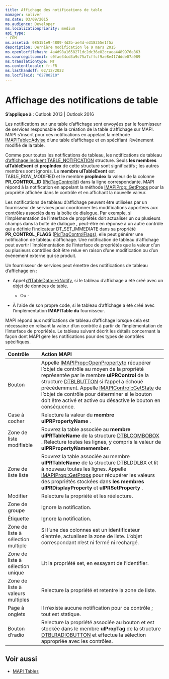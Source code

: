 ```yaml
---
title: Affichage des notifications de table
manager: soliver
ms.date: 03/09/2015
ms.audience: Developer
ms.localizationpriority: medium
api_type:
- COM
ms.assetid: 085151e9-4809-4d2b-ae4d-e318355e1f5a
description: Dernière modification le 9 mars 2015
ms.openlocfilehash: 4a4d98a1658271dc2dc36e82ccaea4489976e863
ms.sourcegitcommit: c0fae34cd3a9c75a7cffcf9ae8e417ddde07a989
ms.translationtype: MT
ms.contentlocale: fr-FR
ms.lasthandoff: 02/12/2022
ms.locfileid: "62780210"
---
```

# <a name="about-display-table-notifications"></a>Affichage des notifications de table

**S’applique à** : Outlook 2013 | Outlook 2016 
  
Les notifications sur une table d’affichage sont envoyées par le fournisseur de services responsable de la création de la table d’affichage sur MAPI. MAPI s’inscrit pour ces notifications en appelant la méthode [IMAPITable::Advise](imapitable-advise.md) d’une table d’affichage et en spécifiant l’événement modifié de la table. 
  
Comme pour toutes les notifications de tableau, les notifications de tableau [d’affichage incluent TABLE_NOTIFICATION](table_notification.md) structure. Seuls **les membres ulTableEvent** et **propIndex** de cette structure sont significatifs ; les autres membres sont ignorés. Le **membre ulTableEvent** est TABLE_ROW_MODIFIED et le membre **propIndex** la valeur de la colonne **PR_CONTROL_ID** ([PidTagControlId](pidtagcontrolid-canonical-property.md)) dans la ligne correspondante. MAPI répond à la notification en appelant la méthode [IMAPIProp::GetProps](imapiprop-getprops.md) pour la propriété affichée dans le contrôle et en affichant la nouvelle valeur. 
  
Les notifications de tableau d’affichage peuvent être utilisées par un fournisseur de services pour coordonner les modifications apportées aux contrôles associés dans la boîte de dialogue. Par exemple, si l’implémentation de l’interface de propriétés doit actualiser un ou plusieurs champs dans la boîte de dialogue , peut-être en réponse à un autre contrôle qui a définie l’indicateur DT_SET_IMMEDIATE dans sa propriété **PR_CONTROL_FLAGS** ([PidTagControlFlags](pidtagcontrolflags-canonical-property.md)), elle peut générer une notification de tableau d’affichage. Une notification de tableau d’affichage peut avertir l’implémentation de l’interface de propriétés que la valeur d’un ou plusieurs contrôles doit être relue en raison d’une modification ou d’un événement externe qui se produit. 
  
Un fournisseur de services peut émettre des notifications de tableau d’affichage en :
  
- Appel [d’ITableData::HrNotify](itabledata-hrnotify.md), si le tableau d’affichage a été créé avec un objet de données de table.
    
    - Ou -
    
- À l’aide de son propre code, si le tableau d’affichage a été créé avec l’implémentation **IMAPITable du** fournisseur. 
    
MAPI répond aux notifications de tableau d’affichage lorsque cela est nécessaire en relisant la valeur d’un contrôle à partir de l’implémentation de l’interface de propriétés. Le tableau suivant décrit les détails concernant la façon dont MAPI gère les notifications pour des types de contrôles spécifiques.
  
|**Contrôle**|**Action MAPI**|
|:-----|:-----|
|Bouton  <br/> |Appelle [IMAPIProp::OpenPropertyto](imapiprop-openproperty.md) récupérer l’objet de contrôle au moyen de la propriété représentée par le membre **ulPRControl** de la structure [DTBLBUTTON](dtblbutton.md) si l’appel a échoué précédemment. Appelle [IMAPIControl::GetState](imapicontrol-getstate.md) de l’objet de contrôle pour déterminer si le bouton doit être activé et active ou désactive le bouton en conséquence. |
|Case à cocher  <br/> |Relecture la valeur du **membre ulPRPropertyName** . |
|Zone de liste modifiable  <br/> |Rouvrez la table associée au **membre ulPRTableName** de la structure [DTBLCOMBOBOX](dtblcombobox.md) . Relecture toutes les lignes, y compris la valeur de **ulPRPropertyNamemember**. |
|Zone de liste liste  <br/> |Rouvrez la table associée au membre **ulPRTableName** de la structure [DTBLDDLBX](dtblddlbx.md) et lit à nouveau toutes les lignes. Appelle [IMAPIProp::GetProps](imapiprop-getprops.md) pour récupérer les valeurs des propriétés stockées dans **les membres ulPRDisplayProperty** et **ulPRSetProperty** . |
|Modifier  <br/> |Relecture la propriété et les réélecture. |
|Zone de groupe  <br/> |Ignore la notification. |
|Étiquette  <br/> |Ignore la notification. |
|Zone de liste à sélection multiple  <br/> |Si l’une des colonnes est un identificateur d’entrée, actualisez la zone de liste. L’objet correspondant n’est ni fermé ni rechargé. |
|Zone de liste à sélection unique  <br/> |Lit la propriété set, en essayant de l’identifier. |
|Zone de liste à valeurs multiples  <br/> |Relecture la propriété et retentre la zone de liste. |
|Page à onglets  <br/> |Il n’existe aucune notification pour ce contrôle ; tout est statique. |
|Bouton d’radio  <br/> |Relecture la propriété associée au bouton et est stockée dans le membre **ulPropTag** de la structure [DTBLRADIOBUTTON](dtblradiobutton.md) et effectue la sélection appropriée avec les contrôles. |
   
## <a name="see-also"></a>Voir aussi

- [MAPI Tables](mapi-tables.md)

